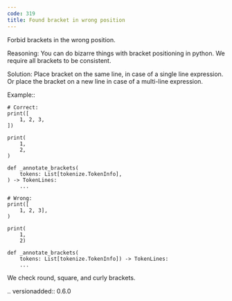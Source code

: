 ```yaml
---
code: 319
title: Found bracket in wrong position
---
```



Forbid brackets in the wrong position.

Reasoning:
    You can do bizarre things with bracket positioning in python.
    We require all brackets to be consistent.

Solution:
    Place bracket on the same line, in case of a single line expression.
    Or place the bracket on a new line in case of a multi-line expression.

Example::

    # Correct:
    print([
        1, 2, 3,
    ])

    print(
        1,
        2,
    )

    def _annotate_brackets(
        tokens: List[tokenize.TokenInfo],
    ) -> TokenLines:
        ...

    # Wrong:
    print([
        1, 2, 3],
    )

    print(
        1,
        2)

    def _annotate_brackets(
        tokens: List[tokenize.TokenInfo]) -> TokenLines:
        ...

We check round, square, and curly brackets.

.. versionadded:: 0.6.0